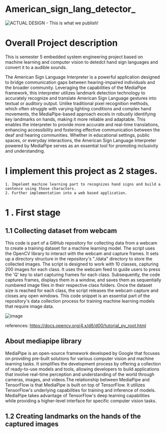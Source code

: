 # American_sign_lang_detector_
![ACTUAL DESIGN - This is what we publish!](https://github.com/Dasith77/American_sign_lang_detector_/assets/65776391/6097b390-bb16-459e-a791-184a10cea026)


# Overall Project description

This is semester 5 embedded system engineering project based on machine learning and computer vision to detedct hand sign languages and convert it  to a audible sounds.

The American Sign Language Interpreter is a powerful application designed to bridge communication gaps between hearing-impaired individuals and the broader community. Leveraging the capabilities of the MediaPipe framework, this interpreter utilizes landmark detection technology to accurately recognize and translate American Sign Language gestures into textual or auditory output. Unlike traditional pixel recognition methods, which often struggle with varying lighting conditions and complex hand movements, the MediaPipe-based approach excels in robustly identifying key landmarks on hands, making it more reliable and adaptable. This enables the interpreter to provide more accurate and real-time translations, enhancing accessibility and fostering effective communication between the deaf and hearing communities. Whether in educational settings, public spaces, or everyday interactions, the American Sign Language Interpreter powered by MediaPipe serves as an essential tool for promoting inclusivity and understanding.

# I implement this project as 2 stages.

    1. Impelemt machine learning part to recognizes hand signs and build a sentence using those characters.
    2. Further implementation into a web based application.
    


# 1 . First stage

## 1.1 Collecting dataset from webcam

This code is part of a GitHub repository for collecting data from a webcam to create a training dataset for a machine learning model. The script uses the OpenCV library to interact with the webcam and capture frames. It sets up a directory structure in the repository's "./data" directory to store the collected images. The script is designed to work with 10 classes, capturing 200 images for each class. It uses the webcam feed to guide users to press the 'Q' key to start capturing frames for each class. Subsequently, the code captures frames, displays them in a window, and saves them as sequentially numbered image files in their respective class folders. Once the dataset size is reached for each class, the script releases the webcam capture and closes any open windows. This code snippet is an essential part of the repository's data collection process for training machine learning models that require image data.

![image](https://github.com/Dasith77/American_sign_lang_detector_/assets/65776391/66841f39-5b9f-465a-8625-260a7dc5c80e)

references: https://docs.opencv.org/4.x/d6/d00/tutorial_py_root.html


## About mediapipe library
MediaPipe is an open-source framework developed by Google that focuses on providing pre-built solutions for various computer vision and machine learning tasks. It simplifies the development process by offering a collection of ready-to-use models and tools, allowing developers to build applications that involve real-time perception and understanding of the world through cameras, images, and videos.The relationship between MediaPipe and TensorFlow is that MediaPipe is built on top of TensorFlow. It utilizes TensorFlow's underlying capabilities for training and inference of models. MediaPipe takes advantage of TensorFlow's deep learning capabilities while providing a higher-level interface for specific computer vision tasks.

## 1.2 Creating landmarks on the hands of the captured images




